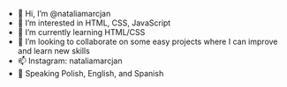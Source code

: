 - 👋 Hi, I’m @nataliamarcjan
- 👀 I’m interested in HTML, CSS, JavaScript
- 🌱 I’m currently learning HTML/CSS
- 💞️ I’m looking to collaborate on some easy projects where I can improve and learn new skills
- 📫 Instagram: nataliamarcjan
- 👅 Speaking Polish, English, and Spanish

<!---
nataliamarcjan/nataliamarcjan is a ✨ special ✨ repository because its `README.md` (this file) appears on your GitHub profile.
You can click the Preview link to take a look at your changes.
--->
